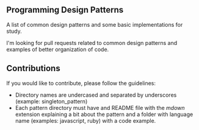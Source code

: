 ## Programming Design Patterns

A list of common design patterns and some basic implementations for study.

I'm looking for pull requests related to common design patterns and examples of better organization of code.

## Contributions

If you would like to contribute, please follow the guidelines:

- Directory names are undercased and separated by underscores (example: singleton_pattern)
- Each pattern directory must have and README file with the *mdown* extension explaining a bit about the pattern and a folder with language name (examples: javascript, ruby) with a code example.